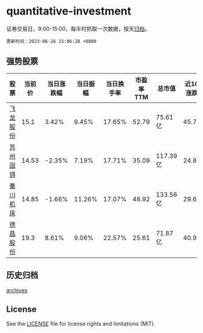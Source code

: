# quantitative-investment

证券交易日，9:00-15:00，每半时抓取一次数据，按天[归档](archives)。

`更新时间：2023-06-26 15:06:28 +0800`

## 强势股票

|股票|当前价|当日涨跌幅|当日振幅|当日换手率|市盈率TTM|总市值|近10日涨跌幅|
|----|----|----|----|----|----|----|----|
|[飞龙股份](https://xueqiu.com/S/SZ002536)|15.1|3.42%|9.45%|17.65%|52.79|75.61亿|45.75%|
|[苏州固锝](https://xueqiu.com/S/SZ002079)|14.53|-2.35%|7.19%|17.71%|35.09|117.39亿|24.83%|
|[秦川机床](https://xueqiu.com/S/SZ000837)|14.85|-1.66%|11.26%|17.07%|48.92|133.56亿|29.69%|
|[德昌股份](https://xueqiu.com/S/SH605555)|19.3|8.61%|9.06%|22.57%|25.61|71.87亿|40.98%|

## 历史归档

[archives](archives)

## License

See the [LICENSE](LICENSE) file for license rights and limitations (MIT).
